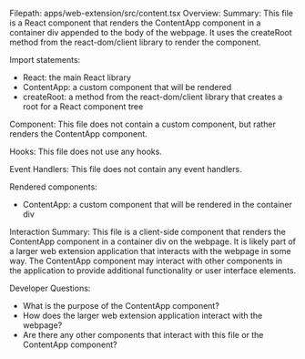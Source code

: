 Filepath: apps/web-extension/src/content.tsx
Overview: Summary:
This file is a React component that renders the ContentApp component in a container div appended to the body of the webpage. It uses the createRoot method from the react-dom/client library to render the component.

Import statements:
- React: the main React library
- ContentApp: a custom component that will be rendered
- createRoot: a method from the react-dom/client library that creates a root for a React component tree

Component:
This file does not contain a custom component, but rather renders the ContentApp component.

Hooks:
This file does not use any hooks.

Event Handlers:
This file does not contain any event handlers.

Rendered components:
- ContentApp: a custom component that will be rendered in the container div

Interaction Summary:
This file is a client-side component that renders the ContentApp component in a container div on the webpage. It is likely part of a larger web extension application that interacts with the webpage in some way. The ContentApp component may interact with other components in the application to provide additional functionality or user interface elements.

Developer Questions:
- What is the purpose of the ContentApp component?
- How does the larger web extension application interact with the webpage?
- Are there any other components that interact with this file or the ContentApp component?

